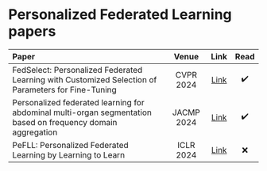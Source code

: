 # Personalized Federated Learning papers

| Paper | Venue | Link | Read |
| :---------------- | :------: | :----: | :----: |
| FedSelect: Personalized Federated Learning with Customized Selection of Parameters for Fine-Tuning | CVPR 2024 | [Link](https://openaccess.thecvf.com/content/CVPR2024/papers/Tamirisa_FedSelect_Personalized_Federated_Learning_with_Customized_Selection_of_Parameters_for_CVPR_2024_paper.pdf) |✔️|
| Personalized federated learning for abdominal multi-organ segmentation based on frequency domain aggregation | JACMP 2024 | [Link](https://aapm.onlinelibrary.wiley.com/doi/full/10.1002/acm2.14602) | ✔️ |
| PeFLL: Personalized Federated Learning by Learning to Learn | ICLR 2024 | [Link](https://openreview.net/forum?id=MrYiwlDRQO&noteId=zKZoDlblG6) | :x: |
